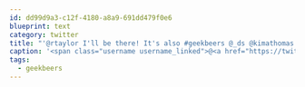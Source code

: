 ```yaml
---
id: dd99d9a3-c12f-4180-a8a9-691dd479f0e6
blueprint: text
category: twitter
title: "'@rtaylor I'll be there! It's also #geekbeers @_ds @kimathomas @Jaycevdl @mattashwood @punctdesigns @MicaKnibbs @cschollen"
caption: '<span class="username username_linked">@<a href="https://twitter.com/rtaylor" title="Elon Musk">rtaylor</a></span> I''ll be there! It''s also <span class="hashtag hashtag_local">#<a href="http://tweettemp.darylchymko.ca/?tag=geekbeers">geekbeers</a> <span class="username username_linked">@<a href="https://twitter.com/_ds" title="Dustin Senos">_ds</a></span> @kimathomas <span class="username username_linked">@<a href="https://twitter.com/Jaycevdl" title="Jayce Van Der Linden">Jaycevdl</a></span> <span class="username username_linked">@<a href="https://twitter.com/mattashwood" title="Matt Ashwood">mattashwood</a></span> @punctdesigns <span class="username username_linked">@<a href="https://twitter.com/MicaKnibbs" title="Mica Knibbs">MicaKnibbs</a></span> <span class="username username_linked">@<a href="https://twitter.com/cschollen" title="Christy Schollen">cschollen</a></span>'
tags:
  - geekbeers
---
```

